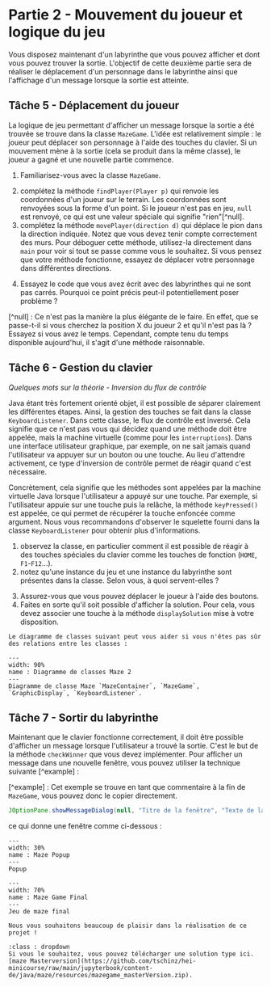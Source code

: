 # Partie 2 - Mouvement du joueur et logique du jeu

Vous disposez maintenant d'un labyrinthe que vous pouvez afficher et dont vous pouvez trouver la sortie. L'objectif de cette deuxième partie sera de réaliser le déplacement d'un personnage dans le labyrinthe ainsi que l'affichage d'un message lorsque la sortie est atteinte.

## Tâche 5 - Déplacement du joueur

La logique de jeu permettant d'afficher un message lorsque la sortie a été trouvée se trouve dans la classe `MazeGame`. L'idée est relativement simple : le joueur peut déplacer son personnage à l'aide des touches du clavier. Si un mouvement mène à la sortie (cela se produit dans la même classe), le joueur a gagné et une nouvelle partie commence.

1) Familiarisez-vous avec la classe `MazeGame`.
2. complétez la méthode `findPlayer(Player p)` qui renvoie les coordonnées d'un joueur sur le terrain. Les coordonnées sont renvoyées sous la forme d'un point. Si le joueur n'est pas en jeu, `null` est renvoyé, ce qui est une valeur spéciale qui signifie "rien"[^null].
3. complétez la méthode `movePlayer(direction d)` qui déplace le pion dans la direction indiquée. Notez que vous devez tenir compte correctement des murs. Pour déboguer cette méthode, utilisez-la directement dans `main` pour voir si tout se passe comme vous le souhaitez. Si vous pensez que votre méthode fonctionne, essayez de déplacer votre personnage dans différentes directions.
4) Essayez le code que vous avez écrit avec des labyrinthes qui ne sont pas carrés. Pourquoi ce point précis peut-il potentiellement poser problème ?

[^null] : Ce n'est pas la manière la plus élégante de le faire. En effet, que se passe-t-il si vous cherchez la position X du joueur 2 et qu'il n'est pas là ? Essayez si vous avez le temps. Cependant, compte tenu du temps disponible aujourd'hui, il s'agit d'une méthode raisonnable.

## Tâche 6 - Gestion du clavier

_Quelques mots sur la théorie - Inversion du flux de contrôle_

Java étant très fortement orienté objet, il est possible de séparer clairement les différentes étapes. Ainsi, la gestion des touches se fait dans la classe `KeyboardListener`. Dans cette classe, le flux de contrôle est inversé. Cela signifie que ce n'est pas vous qui décidez quand une méthode doit être appelée, mais la machine virtuelle (comme pour les `interruptions`). Dans une interface utilisateur graphique, par exemple, on ne sait jamais quand l'utilisateur va appuyer sur un bouton ou une touche. Au lieu d'attendre activement, ce type d'inversion de contrôle permet de réagir quand c'est nécessaire.

Concrètement, cela signifie que les méthodes sont appelées par la machine virtuelle Java lorsque l'utilisateur a appuyé sur une touche. Par exemple, si l'utilisateur appuie sur une touche puis la relâche, la méthode `keyPressed()` est appelée, ce qui permet de récupérer la touche enfoncée comme argument. Nous vous recommandons d'observer le squelette fourni dans la classe `KeyboardListener` pour obtenir plus d'informations.

1. observez la classe, en particulier comment il est possible de réagir à des touches spéciales du clavier comme les touches de fonction (`HOME`, `F1`-`F12`...).
2. notez qu'une instance du jeu et une instance du labyrinthe sont présentes dans la classe. Selon vous, à quoi servent-elles ?
3) Assurez-vous que vous pouvez déplacer le joueur à l'aide des boutons.
4) Faites en sorte qu'il soit possible d'afficher la solution. Pour cela, vous devez associer une touche à la méthode `displaySolution` mise à votre disposition.

```{note}
Le diagramme de classes suivant peut vous aider si vous n'êtes pas sûr des relations entre les classes :
```


```{figure} resources/maze-class-diagram-2.svg
---
width: 90%
name : Diagramme de classes Maze 2
---
Diagramme de classe Maze `MazeContainer`, `MazeGame`, `GraphicDisplay`, `KeyboardListener`.
```

## Tâche 7 - Sortir du labyrinthe

Maintenant que le clavier fonctionne correctement, il doit être possible d'afficher un message lorsque l'utilisateur a trouvé la sortie. C'est le but de la méthode `checkWinner` que vous devez implémenter. Pour afficher un message dans une nouvelle fenêtre, vous pouvez utiliser la technique suivante [^example] :

[^example] : Cet exemple se trouve en tant que commentaire à la fin de `MazeGame`, vous pouvez donc le copier directement.

```java
JOptionPane.showMessageDialog(null, "Titre de la fenêtre", "Texte de la fenêtre ! ", ,JOptionPane.INFORMATION_MESSAGE) ;
```

ce qui donne une fenêtre comme ci-dessous :

```{figure} resources/maze-popup.png
---
width: 30%
name : Maze Popup
---
Popup
```

```{figure} resources/maze-game.png
---
width: 70%
name : Maze Game Final
---
Jeu de maze final
```

```{important}
Nous vous souhaitons beaucoup de plaisir dans la réalisation de ce projet !
```

```{admonition} Solution
:class : dropdown
Si vous le souhaitez, vous pouvez télécharger une solution type ici.
[maze Masterversion](https://github.com/tschinz/hei-minicourse/raw/main/jupyterbook/content-de/java/maze/resources/mazegame_masterVersion.zip).
```

